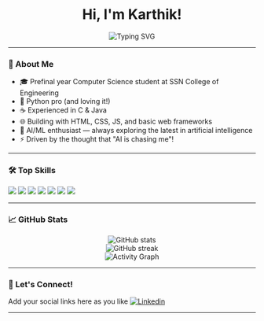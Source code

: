 <!--
**KarthikPreVin/KarthikPreVin** is a ✨ special ✨ repository because its `README.md` (this file) appears on your GitHub profile.
-->

<h1 align="center">Hi, I'm Karthik!</h1>
<p align="center">
  <img src="https://readme-typing-svg.demolab.com?font=Fira+Code&pause=1000&center=true&vCenter=true&width=435&lines=Prefinal+Year+CSE+@+SSN;AI%2FML+Enthusiast;Python+Pro;Always+Learning+%F0%9F%9A%80" alt="Typing SVG" />
</p>

---

### 🚀 About Me

- 🎓 Prefinal year Computer Science student at SSN College of Engineering
- 🐍 Python pro (and loving it!)
- ☕ Experienced in C & Java
- 🌐 Building with HTML, CSS, JS, and basic web frameworks
- 🤖 AI/ML enthusiast — always exploring the latest in artificial intelligence
- ⚡ Driven by the thought that "AI is chasing me"!

---

### 🛠️ Top Skills

<p align="left">
  <img src="https://img.shields.io/badge/Python-3776AB?style=for-the-badge&logo=python&logoColor=white"/>
  <img src="https://img.shields.io/badge/C-00599C?style=for-the-badge&logo=c&logoColor=white"/>
  <img src="https://img.shields.io/badge/Java-ED8B00?style=for-the-badge&logo=java&logoColor=white"/>
  <img src="https://img.shields.io/badge/HTML5-E34F26?style=for-the-badge&logo=html5&logoColor=white"/>
  <img src="https://img.shields.io/badge/CSS3-1572B6?style=for-the-badge&logo=css3&logoColor=white"/>
  <img src="https://img.shields.io/badge/JavaScript-F7DF1E?style=for-the-badge&logo=javascript&logoColor=black"/>
  <img src="https://img.shields.io/badge/AI%2FML-FF6F00?style=for-the-badge"/>
</p>

---

### 📈 GitHub Stats

<p align="center">
  <img src="https://github-readme-stats.vercel.app/api?username=KarthikPreVin&show_icons=true&theme=radical" alt="GitHub stats" />
  <br>
  <img src="https://github-readme-streak-stats.herokuapp.com/?user=KarthikPreVin&theme=radical" alt="GitHub streak" />
  <br>
  <img src="https://github-readme-activity-graph.cyclic.app/graph?username=KarthikPreVin&theme=radical" alt="Activity Graph" />
</p>

---

### 🌟 Let's Connect!


Add your social links here as you like
[![Linkedin](https://img.shields.io/badge/LinkedIn-blue?style=for-the-badge&logo=linkedin)](https://www.linkedin.com/in/karthik-vinod-10a410305/)
<!--
[![Twitter](https://img.shields.io/badge/Twitter-blue?style=for-the-badge&logo=twitter)](your-twitter-url)
[![Website](https://img.shields.io/badge/Website-222222?style=for-the-badge&logo=web&logoColor=white)](your-website-url)
-->

---

<!--
**Fun Fact:** The thought that AI is chasing me drives me.
-->
